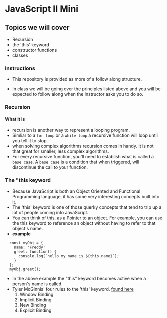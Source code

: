 # JavaScript II Mini
## Topics we will cover
* Recursion
* the 'this' keyword
* constructor functions
* classes
### Instructions
* This repository is provided as more of a follow along structure. 

* In class we will be going over the principles listed above and you will be expected to follow along when the instructor asks you to do so.

### Recursion
#### What it is
* recursion is another way to represent a looping program. 
* Simliar to a `for loop` or a `while loop` a recursive function will loop until you tell it to stop. 
* when solving complex algorithms recursion comes in handy. It is not that great for smaller, less complex algorithms.
 * For every recursive function, you'll need to establish what is called a `base case`. A `base case` is a condition that when triggered, will discontinue the call to your function.

### The "this keyword
* Because JavaScript is both an Object Oriented and Functional Programming language, it has some very interesting concepts built into it.
* The 'this' keyword is one of those querky concepts that tend to trip up a lot of people coming into JavaScript.
* You can think of this, as a Pointer to an object. For example, you can use the this keyword to reference an object without having to refer to that object's name.
* **example**
```
  const myObj = { 
    name: 'Freddy' 
    greet: function() {
      console.log(`hello my name is ${this.name}`);
    }
  };
  myObj.greet();
```
* In the above example the "this" keyword becomes active when a person's name is called. 
* Tyler McGinnis' four rules to the 'this' keyword. [found here](https://www.youtube.com/watch?v=zE9iro4r918)
  1. Window Binding
  2. Implicit Binding
  3. New Binding
  4. Explicit Binding

